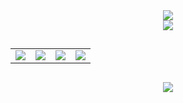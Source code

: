 <div align="center">
  <img
    src="https://readme-typing-svg.herokuapp.com/?font=Righteous&size=35&center=true&vCenter=true&width=500&height=70&color=BDBDBD&duration=3000&lines=Hi+There!;+I'm+Yasin+Rabiee!;"
  />
  <br>
  <img
src="https://camo.githubusercontent.com/32f8c02627301a5b66691d277231cf1c4dff95398b1f44d0520eac5a1d6d1391/68747470733a2f2f6d65646961342e67697068792e636f6d2f6d656469612f336b50446d6f5764427051504e68436e55472f67697068792e676966"  
  />
  <h2></h2>

  <table>
    <tr>
      <td>
        <img
    src="https://skillicons.dev/icons?i=php"
  />
      </td>
      <td>
        <img
    src="https://skillicons.dev/icons?i=mysql"
  />
      </td>
      <td>
        <img
    src="https://skillicons.dev/icons?i=postgresql"
  />
      </td>
      <td>
        <img
    src="https://skillicons.dev/icons?i=git"
  />
      </td>
    </tr>
  </table>


<h2></h2>
  <a href="https://T.me/YasinRabiee">
    <img
      src="https://img.shields.io/badge/Telegram-333333?style=for-the-badge&logo=telegram&logoColor=EEEEEE"
    />
  </a>
</div>
